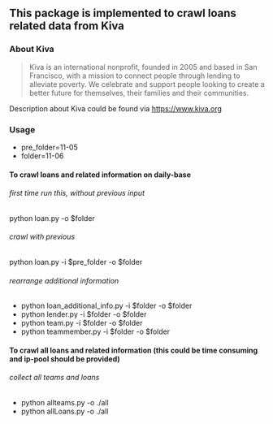 ## This package is implemented to crawl loans related data from **Kiva**
### About Kiva
>Kiva is an international nonprofit, founded in 2005 and based in San Francisco, with a mission to connect people through lending to alleviate poverty. We celebrate and support people looking to create a better future for themselves, their families and their communities.

Description about Kiva could be found via https://www.kiva.org

### Usage

 - pre_folder=11-05
 - folder=11-06

#### To crawl loans and related information on daily-base

###### first time run this, without previous input
python loan.py -o $folder
###### crawl with previous 
python loan.py -i $pre_folder -o $folder
###### rearrange additional information
 - python loan_additional_info.py -i $folder -o $folder
 - python lender.py -i $folder -o $folder 
 - python team.py -i $folder -o $folder
 - python teammember.py -i $folder -o $folder

#### To crawl all loans and related information (this could be time consuming and ip-pool should be provided)

###### collect all teams and loans
 - python allteams.py -o ./all
 - python allLoans.py -o ./all
